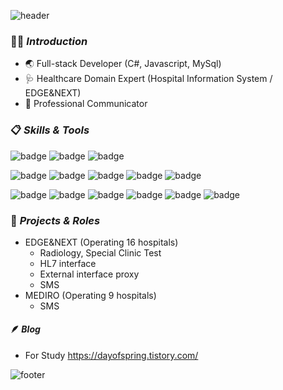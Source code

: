 ![header](https://capsule-render.vercel.app/api?type=waving&height=200&color=gradient&text=About%20B&section=header&textBg=false&fontSize=30&fontAlign=50&fontAlignY=37)
### 👩‍💻 ***Introduction***
- 🌏 Full-stack Developer (C#, Javascript, MySql)
- 🩺 Healthcare Domain Expert (Hospital Information System / EDGE&NEXT)
- 💬 Professional Communicator 

### 📋 ***Skills & Tools***
![badge](https://img.shields.io/badge/Windows-0078D4?style=flat&logo=Windows&logoColor=white) ![badge](https://img.shields.io/badge/Git-F05032?style=flat&logo=Git&logoColor=white) ![badge](https://img.shields.io/badge/AWS-232F3E?style=flat&logo=amazonaws&logoColor=white)

![badge](https://img.shields.io/badge/Csharp-512BD4?style=flat&logo=csharp) ![badge](https://img.shields.io/badge/.NET%20framework-512BD4?style=flat&logo=dotnet) ![badge](https://img.shields.io/badge/Javascript-F7DF1E?style=flat&logo=javascript&logoColor=white) ![badge](https://img.shields.io/badge/Ember.js%20framework-E04E39?style=flat&logo=emberdotjs&logoColor=white) ![badge](https://img.shields.io/badge/MySql-4479A1?style=flat&logo=mysql&logoColor=white)

![badge](https://img.shields.io/badge/Swagger-85EA2D?style=flat&logo=Swagger&logoColor=white) ![badge](https://img.shields.io/badge/Jenkins-D24939?style=flat&logo=Jenkins&logoColor=white) ![badge](https://img.shields.io/badge/Kibana-005571?style=flat&logo=Kibana&logoColor=white) ![badge](https://img.shields.io/badge/Elastic-005571?style=flat&logo=elastic&logoColor=white) ![badge](https://img.shields.io/badge/RabbitMQ-FF6600?style=flat&logo=RabbitMQ&logoColor=white) ![badge](https://img.shields.io/badge/SonarQube-4E9BCD?style=flat&logo=sonarqube&logoColor=white)

### 🏥 ***Projects & Roles***
- EDGE&NEXT (Operating 16 hospitals)
  - Radiology, Special Clinic Test
  - HL7 interface
  - External interface proxy
  - SMS
- MEDIRO (Operating 9 hospitals)
  - SMS

#### 🪶 ***Blog***
- For Study https://dayofspring.tistory.com/

![footer](https://capsule-render.vercel.app/api?type=waving&height=100&color=gradient&section=footer&textBg=false)
